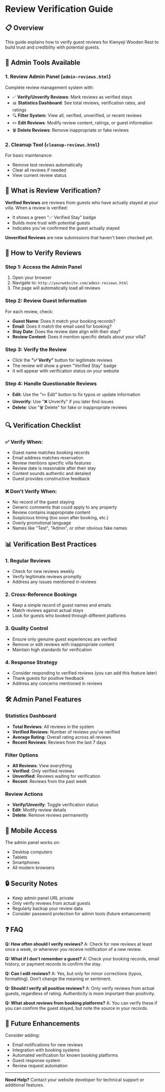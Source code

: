 # Review Verification Guide

## 📋 Overview
This guide explains how to verify guest reviews for Kienyeji Wooden Rest to build trust and credibility with potential guests.

## 🔧 Admin Tools Available

### 1. **Review Admin Panel** (`admin-reviews.html`)
Complete review management system with:
- ✅ **Verify/Unverify Reviews**: Mark reviews as verified stays
- 📊 **Statistics Dashboard**: See total reviews, verification rates, and ratings
- 🔍 **Filter System**: View all, verified, unverified, or recent reviews
- ✏️ **Edit Reviews**: Modify review content, ratings, or guest information
- 🗑️ **Delete Reviews**: Remove inappropriate or fake reviews

### 2. **Cleanup Tool** (`cleanup-reviews.html`)
For basic maintenance:
- Remove test reviews automatically
- Clear all reviews if needed
- View current review status

## 🎯 What is Review Verification?

**Verified Reviews** are reviews from guests who have actually stayed at your villa. When a review is verified:
- It shows a green "✅ Verified Stay" badge
- Builds more trust with potential guests
- Indicates you've confirmed the guest actually stayed

**Unverified Reviews** are new submissions that haven't been checked yet.

## 📝 How to Verify Reviews

### Step 1: Access the Admin Panel
1. Open your browser
2. Navigate to: `http://yourwebsite.com/admin-reviews.html`
3. The page will automatically load all reviews

### Step 2: Review Guest Information
For each review, check:
- **Guest Name**: Does it match your booking records?
- **Email**: Does it match the email used for booking?
- **Stay Date**: Does the review date align with their stay?
- **Review Content**: Does it mention specific details about your villa?

### Step 3: Verify the Review
- Click the **"✅ Verify"** button for legitimate reviews
- The review will show a green "Verified Stay" badge
- It will appear with verification status on your website

### Step 4: Handle Questionable Reviews
- **Edit**: Use the "✏️ Edit" button to fix typos or update information
- **Unverify**: Use "❌ Unverify" if you later find issues
- **Delete**: Use "🗑️ Delete" for fake or inappropriate reviews

## 🔍 Verification Checklist

### ✅ **Verify When:**
- Guest name matches booking records
- Email address matches reservation
- Review mentions specific villa features
- Review date is reasonable after their stay
- Content sounds authentic and detailed
- Guest provides constructive feedback

### ❌ **Don't Verify When:**
- No record of the guest staying
- Generic comments that could apply to any property
- Review contains inappropriate content
- Suspicious timing (too soon after booking, etc.)
- Overly promotional language
- Names like "Test", "Admin", or other obvious fake names

## 📊 Verification Best Practices

### 1. **Regular Reviews**
- Check for new reviews weekly
- Verify legitimate reviews promptly
- Address any issues mentioned in reviews

### 2. **Cross-Reference Bookings**
- Keep a simple record of guest names and emails
- Match reviews against actual stays
- Look for guests who booked through different platforms

### 3. **Quality Control**
- Ensure only genuine guest experiences are verified
- Remove or edit reviews with inappropriate content
- Maintain high standards for verification

### 4. **Response Strategy**
- Consider responding to verified reviews (you can add this feature later)
- Thank guests for positive feedback
- Address any concerns mentioned in reviews

## 🛠️ Admin Panel Features

### Statistics Dashboard
- **Total Reviews**: All reviews in the system
- **Verified Reviews**: Number of reviews you've verified
- **Average Rating**: Overall rating across all reviews
- **Recent Reviews**: Reviews from the last 7 days

### Filter Options
- **All Reviews**: View everything
- **Verified**: Only verified reviews
- **Unverified**: Reviews waiting for verification
- **Recent**: Reviews from the past week

### Review Actions
- **Verify/Unverify**: Toggle verification status
- **Edit**: Modify review details
- **Delete**: Remove reviews permanently

## 📱 Mobile Access
The admin panel works on:
- Desktop computers
- Tablets
- Smartphones
- All modern browsers

## 🔒 Security Notes
- Keep admin panel URL private
- Only verify reviews from actual guests
- Regularly backup your review data
- Consider password protection for admin tools (future enhancement)

## ❓ FAQ

**Q: How often should I verify reviews?**
A: Check for new reviews at least once a week, or whenever you receive notification of a new review.

**Q: What if I don't remember a guest?**
A: Check your booking records, email history, or payment records to confirm the stay.

**Q: Can I edit reviews?**
A: Yes, but only for minor corrections (typos, formatting). Don't change the meaning or sentiment.

**Q: Should I verify all positive reviews?**
A: Only verify reviews from actual guests, regardless of rating. Authenticity is more important than positivity.

**Q: What about reviews from booking platforms?**
A: You can verify these if you can confirm the guest stayed, but note the source in your records.

## 🚀 Future Enhancements
Consider adding:
- Email notifications for new reviews
- Integration with booking systems
- Automated verification for known booking platforms
- Guest response system
- Review request automation

---

**Need Help?** Contact your website developer for technical support or additional features.
